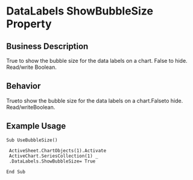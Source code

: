 # DataLabels ShowBubbleSize Property

## Business Description
True to show the bubble size for the data labels on a chart. False to hide. Read/write Boolean.

## Behavior
Trueto show the bubble size for the data labels on a chart.Falseto hide. Read/writeBoolean.

## Example Usage
```vba
Sub UseBubbleSize() 
 
 ActiveSheet.ChartObjects(1).Activate 
 ActiveChart.SeriesCollection(1) _ 
 .DataLabels.ShowBubbleSize= True 
 
End Sub
```
